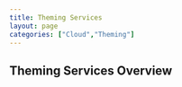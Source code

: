 ```yaml
---
title: Theming Services
layout: page
categories: ["Cloud","Theming"]
---
```



## Theming Services Overview